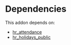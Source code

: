 # Dependencies

This addon depends on:

- [hr_attendance](https://github.com/bringout/oca-ocb-hr/tree/fd0ec9fb231394028ae822d432cba192b5602deb/odoo-bringout-oca-ocb-hr_attendance)
- [hr_holidays_public](https://github.com/bringout/oca-technical)
